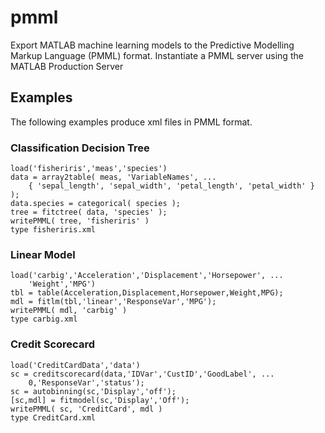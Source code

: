 # pmml
Export MATLAB machine learning models to the Predictive Modelling Markup Language (PMML) format.
Instantiate a PMML server using the MATLAB Production Server

## Examples
The following examples produce xml files in PMML format.

### Classification Decision Tree
```
load('fisheriris','meas','species')
data = array2table( meas, 'VariableNames', ...
    { 'sepal_length', 'sepal_width', 'petal_length', 'petal_width' } );
data.species = categorical( species );
tree = fitctree( data, 'species' );
writePMML( tree, 'fisheriris' )
type fisheriris.xml
```

### Linear Model
```
load('carbig','Acceleration','Displacement','Horsepower', ...
    'Weight','MPG')
tbl = table(Acceleration,Displacement,Horsepower,Weight,MPG);
mdl = fitlm(tbl,'linear','ResponseVar','MPG');
writePMML( mdl, 'carbig' )
type carbig.xml
```

### Credit Scorecard
```
load('CreditCardData','data')
sc = creditscorecard(data,'IDVar','CustID','GoodLabel', ...
    0,'ResponseVar','status');
sc = autobinning(sc,'Display','off');
[sc,mdl] = fitmodel(sc,'Display','Off');
writePMML( sc, 'CreditCard', mdl )
type CreditCard.xml
```
